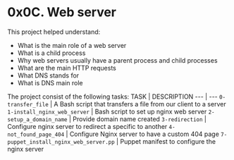 # 0x0C. Web server

This project helped understand:

- What is the main role of a web server
- What is a child process
- Why web servers usually have a parent process and child processes
- What are the main HTTP requests
- What DNS stands for
- What is DNS main role

The project consist of the following tasks:
TASK | DESCRIPTION
--- | ---
`0-transfer_file` | A Bash script that transfers a file from our client to a server
`1-install_nginx_web_server` | Bash script to set up nginx web server
`2-setup_a_domain_name` | Provide domain name created
`3-redirection` | Configure nginx server to redirect a specific to another
`4-not_found_page_404` | Configure Nginx server to have a custom 404 page
`7-puppet_install_nginx_web_server.pp` | Puppet manifest to configure the nginx server
